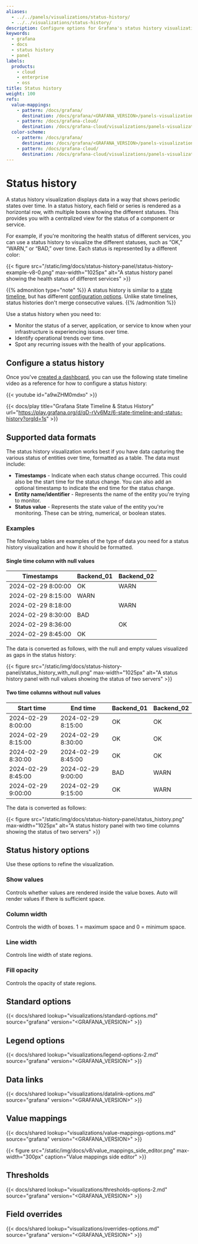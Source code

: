 ```yaml
---
aliases:
  - ../../panels/visualizations/status-history/
  - ../../visualizations/status-history/
description: Configure options for Grafana's status history visualization
keywords:
  - grafana
  - docs
  - status history
  - panel
labels:
  products:
    - cloud
    - enterprise
    - oss
title: Status history
weight: 100
refs:
  value-mappings:
    - pattern: /docs/grafana/
      destination: /docs/grafana/<GRAFANA_VERSION>/panels-visualizations/configure-value-mappings/
    - pattern: /docs/grafana-cloud/
      destination: /docs/grafana-cloud/visualizations/panels-visualizations/configure-value-mappings/
  color-scheme:
    - pattern: /docs/grafana/
      destination: /docs/grafana/<GRAFANA_VERSION>/panels-visualizations/configure-standard-options/#color-scheme
    - pattern: /docs/grafana-cloud/
      destination: /docs/grafana-cloud/visualizations/panels-visualizations/configure-standard-options/#color-scheme
---
```


# Status history

A status history visualization displays data in a way that shows periodic states over time. In a status history, each field or series is rendered as a horizontal row, with multiple boxes showing the different statuses. This provides you with a centralized view for the status of a component or service.

For example, if you're monitoring the health status of different services, you can use a status history to visualize the different statuses, such as “OK,” “WARN,” or “BAD,” over time. Each status is represented by a different color:

{{< figure src="/static/img/docs/status-history-panel/status-history-example-v8-0.png" max-width="1025px" alt="A status history panel showing the health status of different services" >}}

{{% admonition type="note" %}}
A status history is similar to a [state timeline](https://grafana.com/docs/grafana/<GRAFANA_VERSION>/panels-visualizations/visualizations/state-timeline/), but has different [configuration options](#status-history-options). Unlike state timelines, status histories don't merge consecutive values.
{{% /admonition %}}

Use a status history when you need to:

- Monitor the status of a server, application, or service to know when your infrastructure is experiencing issues over time.
- Identify operational trends over time.
- Spot any recurring issues with the health of your applications.

## Configure a status history

Once you've [created a dashboard](https://grafana.com/docs/grafana/<GRAFANA_VERSION>/dashboards/build-dashboards/create-dashboard/), you can use the following state timeline video as a reference for how to configure a status history:

{{< youtube id="a9wZHM0mdxo" >}}

{{< docs/play title="Grafana State Timeline & Status History" url="https://play.grafana.org/d/qD-rVv6Mz/6-state-timeline-and-status-history?orgId=1s" >}}

## Supported data formats

The status history visualization works best if you have data capturing the various status of entities over time, formatted as a table. The data must include:

- **Timestamps** - Indicate when each status change occurred. This could also be the start time for the status change. You can also add an optional timestamp to indicate the end time for the status change.
- **Entity name/identifier** - Represents the name of the entity you're trying to monitor.
- **Status value** - Represents the state value of the entity you're monitoring. These can be string, numerical, or boolean states.

### Examples

The following tables are examples of the type of data you need for a status history visualization and how it should be formatted.

#### Single time column with null values

| Timestamps         | Backend_01 | Backend_02 |
| ------------------ | ---------- | ---------- |
| 2024-02-29 8:00:00 | OK         | WARN       |
| 2024-02-29 8:15:00 | WARN       |            |
| 2024-02-29 8:18:00 |            | WARN       |
| 2024-02-29 8:30:00 | BAD        |            |
| 2024-02-29 8:36:00 |            | OK         |
| 2024-02-29 8:45:00 | OK         |            |

The data is converted as follows, with the null and empty values visualized as gaps in the status history:

{{< figure src="/static/img/docs/status-history-panel/status_history_with_null.png" max-width="1025px" alt="A status history panel with null values showing the status of two servers" >}}

#### Two time columns without null values

| Start time         | End time           | Backend_01 | Backend_02 |
| ------------------ | ------------------ | ---------- | ---------- |
| 2024-02-29 8:00:00 | 2024-02-29 8:15:00 | OK         | OK         |
| 2024-02-29 8:15:00 | 2024-02-29 8:30:00 | OK         | OK         |
| 2024-02-29 8:30:00 | 2024-02-29 8:45:00 | OK         | OK         |
| 2024-02-29 8:45:00 | 2024-02-29 9:00:00 | BAD        | WARN       |
| 2024-02-29 9:00:00 | 2024-02-29 9:15:00 | OK         | WARN       |

The data is converted as follows:

{{< figure src="/static/img/docs/status-history-panel/status_history.png" max-width="1025px" alt="A status history panel with two time columns showing the status of two servers" >}}

## Status history options

Use these options to refine the visualization.

### Show values

Controls whether values are rendered inside the value boxes. Auto will render values if there is sufficient space.

### Column width

Controls the width of boxes. 1 = maximum space and 0 = minimum space.

### Line width

Controls line width of state regions.

### Fill opacity

Controls the opacity of state regions.

## Standard options

{{< docs/shared lookup="visualizations/standard-options.md" source="grafana" version="<GRAFANA_VERSION>" >}}

## Legend options

{{< docs/shared lookup="visualizations/legend-options-2.md" source="grafana" version="<GRAFANA_VERSION>" >}}

## Data links

{{< docs/shared lookup="visualizations/datalink-options.md" source="grafana" version="<GRAFANA_VERSION>" >}}

## Value mappings

{{< docs/shared lookup="visualizations/value-mappings-options.md" source="grafana" version="<GRAFANA_VERSION>" >}}

{{< figure src="/static/img/docs/v8/value_mappings_side_editor.png" max-width="300px" caption="Value mappings side editor" >}}

## Thresholds

{{< docs/shared lookup="visualizations/thresholds-options-2.md" source="grafana" version="<GRAFANA_VERSION>" >}}

## Field overrides

{{< docs/shared lookup="visualizations/overrides-options.md" source="grafana" version="<GRAFANA_VERSION>" >}}
